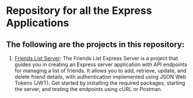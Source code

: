 # Repository for all the Express Applications
## The following are the projects in this repository:
1. [Friends List Server]([https://github.com/mbommakanti98/Fullstack-Development/tree/main/React%20Applications/BudgetAllocation](https://github.com/mbommakanti98/Fullstack-Development/tree/main/Express%20Framework%20Applications/Friends%20List%20Server)): The Friends List Express Server is a project that guides you in creating an Express server application with API endpoints for managing a list of friends. It allows you to add, retrieve, update, and delete friend details, with authentication implemented using JSON Web Tokens (JWT). Get started by installing the required packages, starting the server, and testing the endpoints using cURL or Postman.
